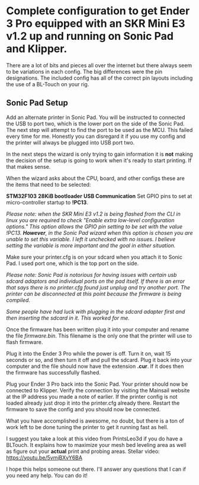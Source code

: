 # Complete configuration to get Ender 3 Pro equipped with an SKR Mini E3 v1.2 up and running on Sonic Pad and Klipper.

There are a lot of bits and pieces all over the internet but there always seem to be variations in each config. The big differences were the pin designations. The included config has all of the correct pin layouts including the use of a BL-Touch on your rig.

## Sonic Pad Setup

Add an alternate printer in Sonic Pad. You will be instructed to connected the USB to port two, which is the lower port on the side of the Sonic Pad. The next step will attempt to find the port to be used as the MCU. This failed every time for me. Honestly you can disregard it if you use my config and the printer will always be plugged into USB port two.

In the next steps the wizard is only trying to gain information it is **not** making the decision of the setup is going to work when it's ready to start printing. If that makes sense.

When the wizard asks about the CPU, board, and other configs these are the items that need to be selected:

**STM32F103** 
**28KiB bootloader** 
**USB Communication**
Set GPIO pins to set at micro-controller startup to **!PC13**.

*Please note: when the SKR Mini E3 v1.2 is being flashed from the CLI in linux you are required to check "Enable extra low-level configuration options." This option allows the GPIO pin setting to be set with the value !PC13. **However**, in the Sonic Pad wizard when this option is chosen you are unable to set this variable. I left it unchecked with no issues. I believe setting the variable is more important and the goal in either situation.* 

Make sure your printer.cfg is on your sdcard when you attach it to Sonic Pad. I used port one, which is the top port on the side.

*Please note: Sonic Pad is notorious for having issues with certain usb sdcard adaptors and individual ports on the pad itself. If there is an error that says there is no printer.cfg found just unplug and try another port. The printer can be disconnected at this point because the firmware is being compiled.*

*Some people have had luck with plugging in the sdcard adapter first and then inserting the sdcard in it. _This worked for me._*

Once the firmware has been written plug it into your computer and rename the file *firmware.bin*. This filename is the only one that the printer will use to flash firmware. 

Plug it into the Ender 3 Pro while the power is off. Turn it on, wait 15 seconds or so, and then turn it off and pull the sdcard. Plug it back into your computer and the file should now have the extension **.cur**. If it does then the firmware has successfully flashed. 

Plug your Ender 3 Pro back into the Sonic Pad. Your printer should now be connected to Klipper. Verify the connection by visiting the Mainsail website at the IP address you made a note of earlier. If the printer config is not loaded already just drop it into the printer.cfg already there. Restart the firmware to save the config and you should now be connected.

What you have accomplished is awesome, no doubt, but there is a ton of work left to be done tuning the printer to get it running fast as hell.

I suggest you take a look at this video from PrintsLeo3d if you do have a BLTouch. It explains how to maximize your mesh bed leveling area as well as figure out your **actual** print and probing areas. Stellar video: https://youtu.be/5vmjBXvY6BA

I hope this helps someone out there. I'll answer any questions that I can if you need any help. You can do it!

